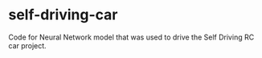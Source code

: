 # self-driving-car
Code for Neural Network model that was used to drive the Self Driving RC car project.
